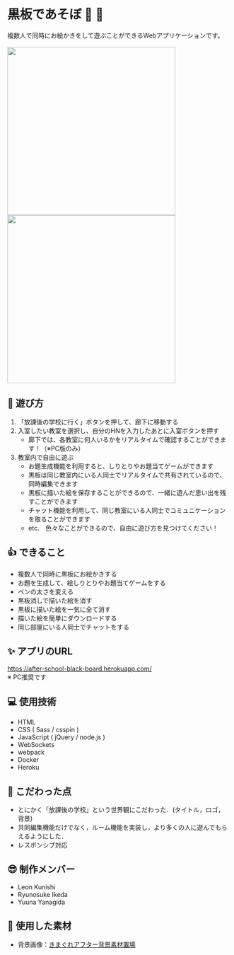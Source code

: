 # 黒板であそぼ &#x1f3eb;  &#x1f3a8;
複数人で同時にお絵かきをして遊ぶことができるWebアプリケーションです。<br><br>
<image src="./oekakiChat/static/images/OGP.png" width="380px">
<image src="./oekakiChat/static/images/ogp-title.png" width="380px">

## &#x1f973; 遊び方
1. 「放課後の学校に行く」ボタンを押して、廊下に移動する
2. 入室したい教室を選択し、自分のHNを入力したあとに入室ボタンを押す
    - 廊下では、各教室に何人いるかをリアルタイムで確認することができます！（※PC版のみ） 
3. 教室内で自由に遊ぶ
    - お題生成機能を利用すると、しりとりやお題当てゲームができます
    - 黒板は同じ教室内にいる人同士でリアルタイムで共有されているので、同時編集できます
    - 黒板に描いた絵を保存することができるので、一緒に遊んだ思い出を残すことができます
    - チャット機能を利用して、同じ教室にいる人同士でコミュニケーションを取ることができます
    - etc.　色々なことができるので、自由に遊び方を見つけてください！

## &#x1f44d; できること
- 複数人で同時に黒板にお絵かきする
- お題を生成して、絵しりとりやお題当てゲームをする
- ペンの太さを変える
- 黒板消しで描いた絵を消す
- 黒板に描いた絵を一気に全て消す
- 描いた絵を簡単にダウンロードする
- 同じ部屋にいる人同士でチャットをする

## 	&#x2728; アプリのURL
https://after-school-black-board.herokuapp.com/ <br>
※ PC推奨です

## &#x1f4bb; 使用技術
- HTML
- CSS ( Sass / csspin )
- JavaScript ( jQuery / node.js )
- WebSockets
- webpack
- Docker
- Heroku

## &#x1f4af; こだわった点
- とにかく「放課後の学校」という世界観にこだわった．(タイトル，ロゴ，背景)
- 共同編集機能だけでなく，ルーム機能を実装し，より多くの人に遊んでもらえるようにした．
- レスポンシブ対応

<!-- ## &#x1f331; ディレクトリ構造 -->

## &#x1f60e; 制作メンバー
- Leon Kunishi
- Ryunosuke Ikeda
- Yuuna Yanagida

## &#x1f647; 使用した素材
- 背景画像：[きまぐれアフター背景素材置場](https://k-after.at.webry.info/)

